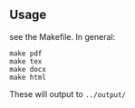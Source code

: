 ## Usage

see the Makefile. In general:

```
make pdf
make tex
make docx
make html
```

These will output to `../output/`
